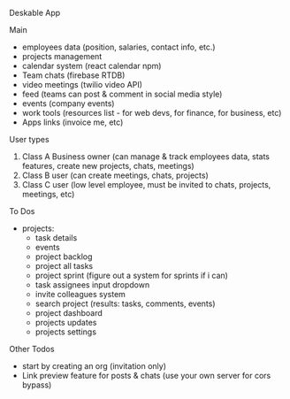 Deskable App

Main
- employees data (position, salaries, contact info, etc.)
- projects management 
- calendar system (react calendar npm)
- Team chats (firebase RTDB)
- video meetings (twilio video API)
- feed (teams can post & comment in social media style)
- events (company events) 
- work tools (resources list - for web devs, for finance, for business, etc)
- Apps links (invoice me, etc)

User types
1. Class A Business owner (can manage & track employees data, stats features, create new projects, chats, meetings)
2. Class B user (can create meetings, chats, projects)
3. Class C user (low level employee, must be invited to chats, projects, meetings, etc)


To Dos
- projects:
  - task details
  - events
  - project backlog
  - project all tasks
  - project sprint (figure out a system for sprints if i can)
  - task assignees input dropdown
  - invite colleagues system
  - search project (results: tasks, comments, events)
  - project dashboard
  - projects updates
  - projects settings

Other Todos
- start by creating an org (invitation only)
- Link preview feature for posts & chats (use your own server for cors bypass)

